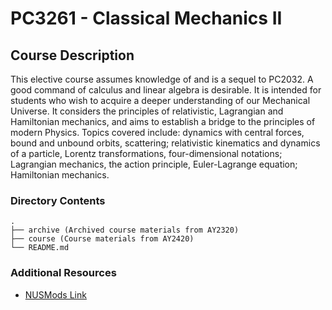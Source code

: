 # PC3261 - Classical Mechanics II

## Course Description

This elective course assumes knowledge of and is a sequel to PC2032. A good
command of calculus and linear algebra is desirable. It is intended for students
who wish to acquire a deeper understanding of our Mechanical Universe. It
considers the principles of relativistic, Lagrangian and Hamiltonian mechanics,
and aims to establish a bridge to the principles of modern Physics. Topics
covered include: dynamics with central forces, bound and unbound orbits,
scattering; relativistic kinematics and dynamics of a particle, Lorentz
transformations, four-dimensional notations; Lagrangian mechanics, the action
principle, Euler-Lagrange equation; Hamiltonian mechanics.

### Directory Contents

```text
.
├── archive (Archived course materials from AY2320)
├── course (Course materials from AY2420)
└── README.md
```

### Additional Resources

- [NUSMods Link](https://nusmods.com/courses/PC3261/classical-mechanics-ii)
